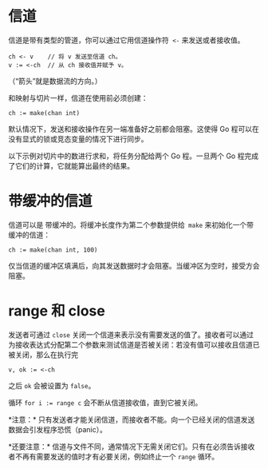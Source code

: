 # 信道
信道是带有类型的管道，你可以通过它用信道操作符` <-` 来发送或者接收值。
```
ch <- v    // 将 v 发送至信道 ch。
v := <-ch  // 从 ch 接收值并赋予 v。
```
（“箭头”就是数据流的方向。）

和映射与切片一样，信道在使用前必须创建：
```
ch := make(chan int)
```
默认情况下，发送和接收操作在另一端准备好之前都会阻塞。这使得 Go 程可以在没有显式的锁或竞态变量的情况下进行同步。

以下示例对切片中的数进行求和，将任务分配给两个 Go 程。一旦两个 Go 程完成了它们的计算，它就能算出最终的结果。


# 带缓冲的信道
信道可以是 带缓冲的。将缓冲长度作为第二个参数提供给` make` 来初始化一个带缓冲的信道：
```
ch := make(chan int, 100)
```
仅当信道的缓冲区填满后，向其发送数据时才会阻塞。当缓冲区为空时，接受方会阻塞。


# range 和 close
发送者可通过 `close` 关闭一个信道来表示没有需要发送的值了。接收者可以通过为接收表达式分配第二个参数来测试信道是否被关闭：若没有值可以接收且信道已被关闭，那么在执行完
```
v, ok := <-ch
```
之后 `ok` 会被设置为 `false`。

循环 `for i := range c` 会不断从信道接收值，直到它被关闭。

\*注意：\* 只有发送者才能关闭信道，而接收者不能。向一个已经关闭的信道发送数据会引发程序恐慌（panic）。

\*还要注意：\* 信道与文件不同，通常情况下无需关闭它们。只有在必须告诉接收者不再有需要发送的值时才有必要关闭，例如终止一个 `range` 循环。
